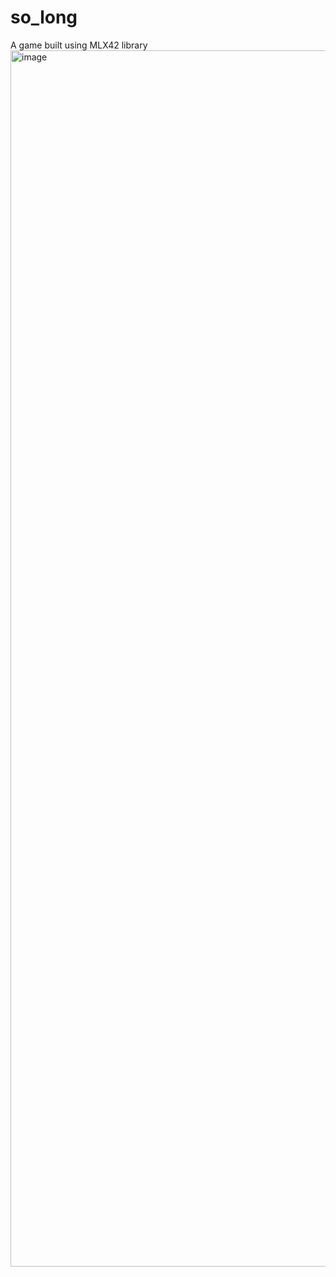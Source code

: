 # so_long
A game built using MLX42 library
<img width="1946" alt="image" src="https://user-images.githubusercontent.com/61906394/159176213-4ae277fc-1d46-4eca-9f68-2c1b3d29c6c2.png">
